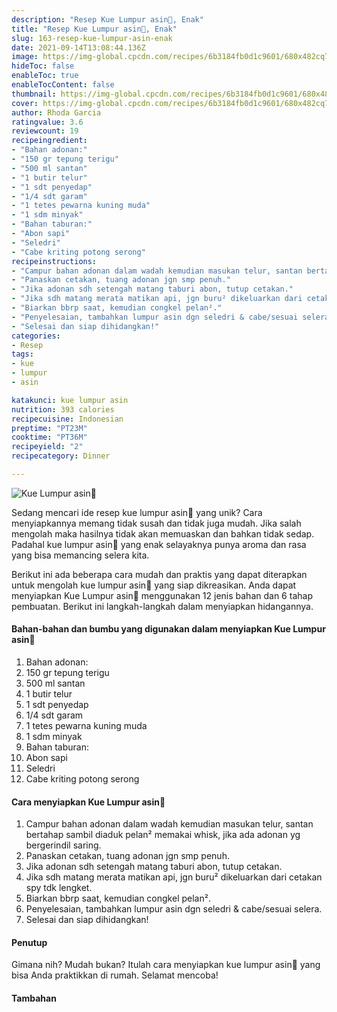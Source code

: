 ```yaml
---
description: "Resep Kue Lumpur asin🌮, Enak"
title: "Resep Kue Lumpur asin🌮, Enak"
slug: 163-resep-kue-lumpur-asin-enak
date: 2021-09-14T13:08:44.136Z
image: https://img-global.cpcdn.com/recipes/6b3184fb0d1c9601/680x482cq70/kue-lumpur-asin-foto-resep-utama.jpg
hideToc: false
enableToc: true
enableTocContent: false
thumbnail: https://img-global.cpcdn.com/recipes/6b3184fb0d1c9601/680x482cq70/kue-lumpur-asin-foto-resep-utama.jpg
cover: https://img-global.cpcdn.com/recipes/6b3184fb0d1c9601/680x482cq70/kue-lumpur-asin-foto-resep-utama.jpg
author: Rhoda Garcia
ratingvalue: 3.6
reviewcount: 19
recipeingredient:
- "Bahan adonan:"
- "150 gr tepung terigu"
- "500 ml santan"
- "1 butir telur"
- "1 sdt penyedap"
- "1/4 sdt garam"
- "1 tetes pewarna kuning muda"
- "1 sdm minyak"
- "Bahan taburan:"
- "Abon sapi"
- "Seledri"
- "Cabe kriting potong serong"
recipeinstructions:
- "Campur bahan adonan dalam wadah kemudian masukan telur, santan bertahap sambil diaduk pelan² memakai whisk, jika ada adonan yg bergerindil saring."
- "Panaskan cetakan, tuang adonan jgn smp penuh."
- "Jika adonan sdh setengah matang taburi abon, tutup cetakan."
- "Jika sdh matang merata matikan api, jgn buru² dikeluarkan dari cetakan spy tdk lengket."
- "Biarkan bbrp saat, kemudian congkel pelan²."
- "Penyelesaian, tambahkan lumpur asin dgn seledri & cabe/sesuai selera."
- "Selesai dan siap dihidangkan!"
categories:
- Resep
tags:
- kue
- lumpur
- asin

katakunci: kue lumpur asin 
nutrition: 393 calories
recipecuisine: Indonesian
preptime: "PT23M"
cooktime: "PT36M"
recipeyield: "2"
recipecategory: Dinner

---
```



![Kue Lumpur asin🌮](https://img-global.cpcdn.com/recipes/6b3184fb0d1c9601/680x482cq70/kue-lumpur-asin-foto-resep-utama.jpg)

Sedang mencari ide resep kue lumpur asin🌮 yang unik? Cara menyiapkannya memang tidak susah dan tidak juga mudah. Jika salah mengolah maka hasilnya tidak akan memuaskan dan bahkan tidak sedap. Padahal kue lumpur asin🌮 yang enak selayaknya punya aroma dan rasa yang bisa memancing selera kita.




Berikut ini ada beberapa cara mudah dan praktis yang dapat diterapkan untuk mengolah kue lumpur asin🌮 yang siap dikreasikan. Anda dapat menyiapkan Kue Lumpur asin🌮 menggunakan 12 jenis bahan dan 6 tahap pembuatan. Berikut ini langkah-langkah dalam menyiapkan hidangannya.

<!--inarticleads1-->

#### Bahan-bahan dan bumbu yang digunakan dalam menyiapkan Kue Lumpur asin🌮

1. Bahan adonan:
1. 150 gr tepung terigu
1. 500 ml santan
1. 1 butir telur
1. 1 sdt penyedap
1. 1/4 sdt garam
1. 1 tetes pewarna kuning muda
1. 1 sdm minyak
1. Bahan taburan:
1. Abon sapi
1. Seledri
1. Cabe kriting potong serong

<!--inarticleads2-->

#### Cara menyiapkan Kue Lumpur asin🌮

1. Campur bahan adonan dalam wadah kemudian masukan telur, santan bertahap sambil diaduk pelan² memakai whisk, jika ada adonan yg bergerindil saring.
1. Panaskan cetakan, tuang adonan jgn smp penuh.
1. Jika adonan sdh setengah matang taburi abon, tutup cetakan.
1. Jika sdh matang merata matikan api, jgn buru² dikeluarkan dari cetakan spy tdk lengket.
1. Biarkan bbrp saat, kemudian congkel pelan².
1. Penyelesaian, tambahkan lumpur asin dgn seledri & cabe/sesuai selera.
1. Selesai dan siap dihidangkan!

#### Penutup

Gimana nih? Mudah bukan? Itulah cara menyiapkan kue lumpur asin🌮 yang bisa Anda praktikkan di rumah. Selamat mencoba!

#### Tambahan



